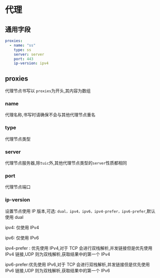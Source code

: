 # 代理

## 通用字段

```yaml
proxies:
  - name: "ss"
    type: ss
    server: server
    port: 443
    ip-version: ipv4
```

## proxies

代理节点书写以 `proxies`为开头,其内容为数组

### name

代理名称,书写时请确保不会与其他代理节点重名

### type

代理节点类型

### server

代理节点服务器,除`tuic`外,其他代理节点类型的`server`性质都相同

### port

代理节点端口

### ip-version

设置节点使用 IP 版本,可选: `dual，ipv4，ipv6，ipv4-prefer，ipv6-prefer`,默认使用 dual

ipv4: 仅使用 IPv4

ipv6: 仅使用 IPv6

ipv4-prefer : 优先使用 IPv4,对于 TCP 会进行双栈解析,并发链接但是优先使用 IPv4 链接,UDP 则为双栈解析,获取结果中的第一个 IPv4

ipv6-prefer:优先使用 IPv6,对于 TCP 会进行双栈解析,并发链接但是优先使用 IPv6 链接,UDP 则为双栈解析,获取结果中的第一个 IPv6

